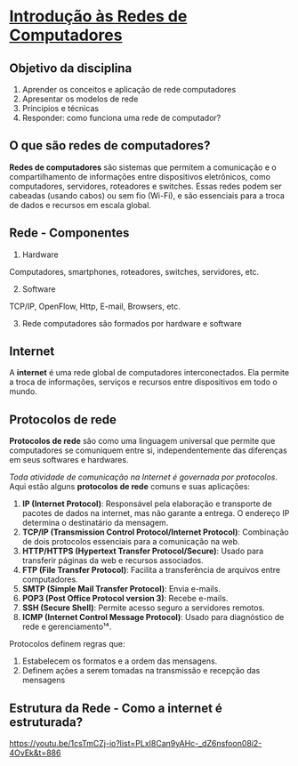 # [Introdução às Redes de Computadores](https://youtu.be/1csTmCZj-io?si=WirPF8dRXxcipPit)

## Objetivo da disciplina

1. Aprender os conceitos e aplicação de rede computadores
2. Apresentar os modelos de rede
3. Principios e técnicas
4. Responder: como funciona uma rede de computador?

## O que são redes de computadores?

**Redes de computadores** são sistemas que permitem a comunicação e o compartilhamento de informações entre dispositivos eletrônicos, como computadores, servidores, roteadores e switches. Essas redes podem ser cabeadas (usando cabos) ou sem fio (Wi-Fi), e são essenciais para a troca de dados e recursos em escala global.

## Rede - Componentes

1. Hardware
   
Computadores, smartphones, roteadores, switches, servidores, etc.

2. Software

TCP/IP, OpenFlow, Http, E-mail, Browsers, etc.

3. Rede computadores são formados por hardware e software
   
## Internet

A **internet** é uma rede global de computadores interconectados. Ela permite a troca de informações, serviços e recursos entre dispositivos em todo o mundo.

## Protocolos de rede

**Protocolos de rede** são como uma linguagem universal que permite que computadores se comuniquem entre si, independentemente das diferenças em seus softwares e hardwares.

*Toda atividade de comunicação na Internet é governada por protocolos*. Aqui estão alguns **protocolos de rede** comuns e suas aplicações:

1. **IP (Internet Protocol)**: Responsável pela elaboração e transporte de pacotes de dados na internet, mas não garante a entrega. O endereço IP determina o destinatário da mensagem.
2. **TCP/IP (Transmission Control Protocol/Internet Protocol)**: Combinação de dois protocolos essenciais para a comunicação na web.
3. **HTTP/HTTPS (Hypertext Transfer Protocol/Secure)**: Usado para transferir páginas da web e recursos associados.
4. **FTP (File Transfer Protocol)**: Facilita a transferência de arquivos entre computadores.
5. **SMTP (Simple Mail Transfer Protocol)**: Envia e-mails.
6. **POP3 (Post Office Protocol version 3)**: Recebe e-mails.
7. **SSH (Secure Shell)**: Permite acesso seguro a servidores remotos.
8. **ICMP (Internet Control Message Protocol)**: Usado para diagnóstico de rede e gerenciamento¹⁴.

Protocolos definem regras que:

1. Estabelecem os formatos e a ordem das mensagens.
2. Definem ações a serem tomadas na transmissão e recepção das mensagens

## Estrutura da Rede - Como a internet é estruturada?

https://youtu.be/1csTmCZj-io?list=PLxI8Can9yAHc-_dZ6nsfoon08i2-4OvEk&t=886